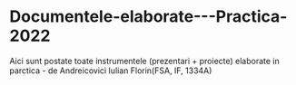 # Documentele-elaborate---Practica-2022
Aici sunt postate toate instrumentele (prezentari + proiecte) elaborate in parctica - de Andreicovici Iulian Florin(FSA, IF, 1334A)
